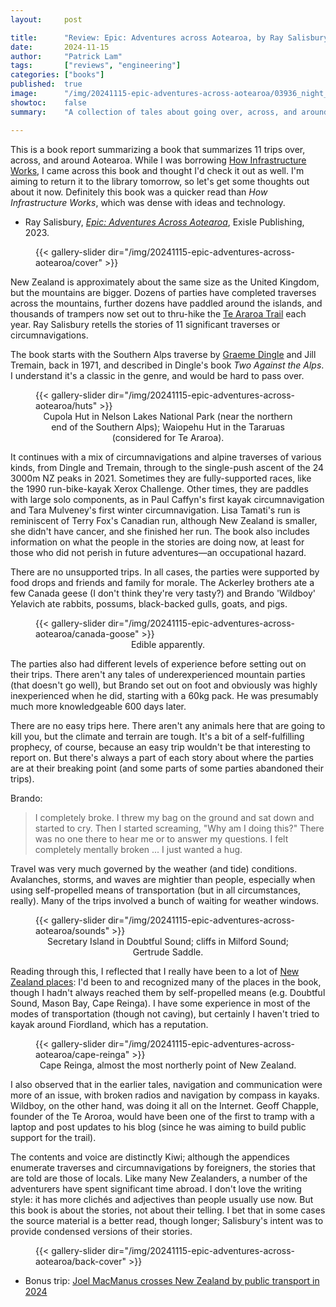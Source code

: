 ```yaml
---
layout:     post

title:      "Review: Epic: Adventures across Aotearoa, by Ray Salisbury"
date:       2024-11-15
author:     "Patrick Lam"
tags:       ["reviews", "engineering"]
categories: ["books"]
published:  true
image:      "/img/20241115-epic-adventures-across-aotearoa/03936_night_sky_from_mueller_hut.avif"
showtoc:    false
summary:    "A collection of tales about going over, across, and around the motu of Aotearoa."

---
```


This is a book report summarizing a book that summarizes 11 trips over, across, and around Aotearoa. While I was
borrowing [How Infrastructure Works](/post/20241114-how-infrastructure-works), I came across this book
and thought I'd check it out as well. I'm aiming to return it to the library tomorrow, so let's get
some thoughts out about it now. Definitely this book was a quicker read than _How Infrastructure Works_,
which was dense with ideas and technology.

* Ray Salisbury, _[Epic: Adventures Across Aotearoa](https://exislepublishing.com/product/epic/?srsltid=AfmBOopwUWs_-QHcgB6kyVszaiD8_h7Xjt1Y83uBSAou-HGX88xKpB-7)_, Exisle Publishing, 2023.

<figure>
{{< gallery-slider dir="/img/20241115-epic-adventures-across-aotearoa/cover" >}}
</figure>

New Zealand is approximately about the same size as the United Kingdom, but the mountains are bigger.
Dozens of parties have completed traverses across the mountains, further dozens have paddled around the islands,
and thousands of trampers now set out to thru-hike the [Te Araroa Trail](https://www.teararoa.org.nz/) each year.
Ray Salisbury retells the stories of 11 significant traverses or circumnavigations.

The book starts with the Southern Alps traverse by [Graeme Dingle](https://en.wikipedia.org/wiki/Graeme_Dingle) and Jill Tremain, back in 1971, and described in Dingle's book _Two Against the Alps_. I understand it's a classic in the genre, and would be hard to pass over.

<figure>
{{< gallery-slider dir="/img/20241115-epic-adventures-across-aotearoa/huts" >}}
<figcaption style="text-align:center">Cupola Hut in Nelson Lakes National Park (near the northern end of the Southern Alps); Waiopehu Hut in the Tararuas (considered for Te Araroa).</figcaption>
</figure>

It continues with a mix of circumnavigations and alpine traverses of
various kinds, from Dingle and Tremain, through to the single-push ascent of the 24 3000m NZ
peaks in 2021. Sometimes they are fully-supported races, like the 1990
run-bike-kayak Xerox Challenge. Other times, they are paddles with
large solo components, as in Paul Caffyn's first kayak
circumnavigation and Tara Mulveney's first winter
circumnavigation. Lisa Tamati's run is reminiscent of Terry Fox's
Canadian run, although New Zealand is smaller, she didn't have cancer,
and she finished her run. The book also includes information on what the people in the stories are doing now,
at least for those who did not perish in future adventures&mdash;an occupational hazard.

There are no unsupported trips. In all cases, the parties were supported by food drops and friends and family for morale. The Ackerley brothers ate a few Canada geese (I don't think they're very tasty?) and Brando 'Wildboy' Yelavich ate rabbits, possums, black-backed gulls, goats, and pigs.

<figure>
{{< gallery-slider dir="/img/20241115-epic-adventures-across-aotearoa/canada-goose" >}}
<figcaption style="text-align:center">Edible apparently.</figcaption>
</figure>

The parties also had different levels of experience before setting out on their trips. There aren't any tales of underexperienced mountain parties (that doesn't go well), but Brando set out on foot and obviously was highly inexperienced when he did, starting with a 60kg pack. He was presumably much more knowledgeable 600 days later.

There are no easy trips here. There aren't any animals here that are going to kill you, but the climate and terrain are tough. It's a bit of a self-fulfilling prophecy, of course, because an easy trip wouldn't be that interesting to report on. But there's always a part of each story about where the parties are at their breaking point (and some parts of some parties abandoned their trips).

Brando:
> I completely broke. I threw my bag on the ground and sat down and started to cry. Then I started screaming, "Why am I doing this?" There was no one there to hear me or to answer my questions. I felt completely mentally broken ... I just wanted a hug.

Travel was very much governed by the weather (and tide) conditions. Avalanches, storms, and waves are mightier than people, especially when using self-propelled means of transportation (but in all circumstances, really). Many of the trips involved a bunch of waiting for weather windows.

<figure>
{{< gallery-slider dir="/img/20241115-epic-adventures-across-aotearoa/sounds" >}}
<figcaption style="text-align:center">Secretary Island in Doubtful Sound; cliffs in Milford Sound; Gertrude Saddle.</figcaption>
</figure>

Reading through this, I reflected that I really have been to a lot of [New Zealand places](/nz-places): I'd been to and recognized many of the places in the book, though I hadn't always reached them by self-propelled means (e.g. Doubtful Sound, Mason Bay, Cape Reinga). I have some experience in most of the modes of transportation (though not caving), but certainly I haven't tried to kayak around Fiordland, which has a reputation.

<figure>
{{< gallery-slider dir="/img/20241115-epic-adventures-across-aotearoa/cape-reinga" >}}
<figcaption style="text-align:center">Cape Reinga, almost the most northerly point of New Zealand.</figcaption>
</figure>

I also observed that in the earlier tales, navigation and communication were more of an issue, with broken radios and navigation by compass in kayaks. Wildboy, on the other hand, was doing it all on the Internet. Geoff Chapple,
founder of the Te Aroroa, would have been one of the first to tramp with a laptop and post updates to his blog (since he was aiming to build public support for the trail).

The contents and voice are distinctly Kiwi; although the appendices enumerate traverses and circumnavigations by
foreigners, the stories that are told are those of locals. Like many New Zealanders, a number of the adventurers
have spent significant time abroad. I don't love the writing style: it has more clichés and adjectives
than people usually use now. But this book is about the stories, not about their telling. I bet that in some cases
the source material is a better read, though longer; Salisbury's intent was to provide condensed versions of their stories.

<figure>
{{< gallery-slider dir="/img/20241115-epic-adventures-across-aotearoa/back-cover" >}}
</figure>

* Bonus trip: [Joel MacManus crosses New Zealand by public transport in 2024](https://thespinoff.co.nz/society/04-11-2024/live-updates-travelling-from-stewart-island-to-cape-reinga-using-only-public-transport)


